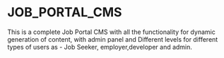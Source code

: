 # JOB_PORTAL_CMS
This is a complete Job Portal CMS with all the functionality for dynamic generation of content, with admin panel and Different levels for different types of users as - Job Seeker, employer,developer and admin.
